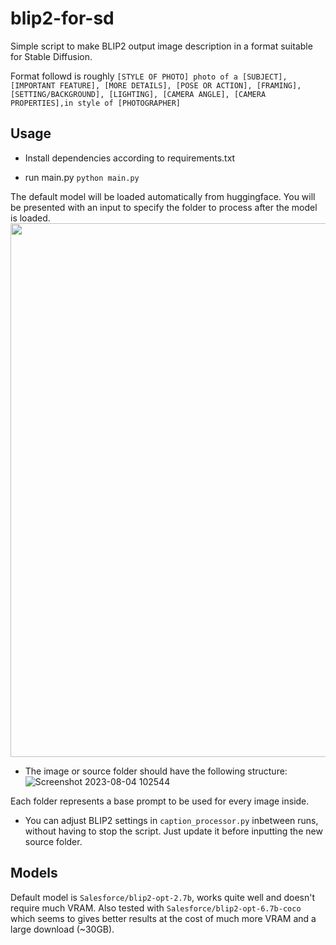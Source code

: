 # blip2-for-sd

Simple script to make BLIP2 output image description in a format suitable for Stable Diffusion.

Format followd is roughly
`[STYLE OF PHOTO] photo of a [SUBJECT], [IMPORTANT FEATURE], [MORE DETAILS], [POSE OR ACTION], [FRAMING], [SETTING/BACKGROUND], [LIGHTING], [CAMERA ANGLE], [CAMERA PROPERTIES],in style of [PHOTOGRAPHER]`

## Usage
- Install dependencies according to requirements.txt

- run main.py
`python main.py`

The default model will be loaded automatically from huggingface.
You will be presented with an input to specify the folder to process after the model is loaded.
<img width="854" alt="" src="https://github.com/Talmendo/blip2-for-sd/assets/141401796/a89a89be-57c3-41df-bb86-82a5d6282f11">

- The image or source folder should have the following structure:
![Screenshot 2023-08-04 102544](https://github.com/Talmendo/blip2-for-sd/assets/141401796/2eec469b-2a8b-465d-bd65-0a2e34dc406c)

Each folder represents a base prompt to be used for every image inside.

- You can adjust BLIP2 settings in `caption_processor.py` inbetween runs, without having to stop the script. Just update it before inputting the new source folder.

## Models
Default model is `Salesforce/blip2-opt-2.7b`, works quite well and doesn't require much VRAM.
Also tested with `Salesforce/blip2-opt-6.7b-coco` which seems to gives better results at the cost of much more VRAM and a large download (~30GB).
